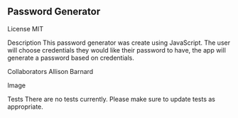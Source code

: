 ## Password Generator

License
MIT

Description
This password generator was create using JavaScript. The user will choose credentials they would like their password to have, the app will generate a password based on credentials.

Collaborators
Allison Barnard

Image


Tests
There are no tests currently. Please make sure to update tests as appropriate.
